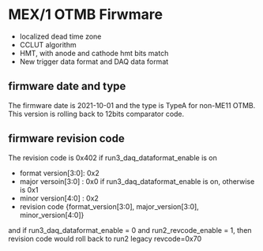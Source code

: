 # MEX/1 OTMB Firwmare
   - localized dead time zone
   - CCLUT algorithm 
   - HMT, with anode and cathode hmt bits match
   - New trigger data format and DAQ data format

## firmware date and type
The firmware date is 2021-10-01 and the type is TypeA for non-ME11 OTMB.  This version is rolling back to 12bits comparator code. 


## firmware revision code
The revision code is 0x402 if run3_daq_dataformat_enable is on
   - format version[3:0]: 0x2
   - major versoin[3:0] : 0x0 if run3_daq_dataformat_enable is on, otherwise is 0x1
   - minor version[4:0] : 0x2
   - revision code {format_version[3:0], major_version[3:0], minor_version[4:0]}

and if run3_daq_dataformat_enable = 0 and run2_revcode_enable = 1, then revision code would roll back to run2 legacy revcode=0x70
